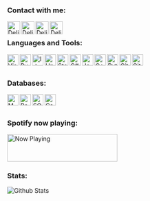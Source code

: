### Contact with me:
[<img align="left" alt="Delivery-Klad | Telegram" width="30px" src="https://simpleicons.org/icons/telegram.svg" />][telegram]
[<img align="left" alt="Delivery-Klad | VK" width="30px" src="https://simpleicons.org/icons/vk.svg" />][vk]
[<img align="left" alt="Delivery-Klad | Steam" width="30px" src="https://simpleicons.org/icons/steam.svg" />][steam]
[<img align="left" alt="Delivery-Klad | Discord" width="30px" src="https://simpleicons.org/icons/discord.svg" />][discord]
<br />

### Languages and Tools:
[<img align="left" alt="Visual Studio 2019" width="26px" src="https://simpleicons.org/icons/visualstudio.svg" />][vs2019]
[<img align="left" alt="PyCharm 2019" width="26px" src="https://simpleicons.org/icons/pycharm.svg" />][pycharm]
[<img align="left" alt="Idea" width="26px" src="https://simpleicons.org/icons/intellijidea.svg" />][idea]
[<img align="left" alt="Unity" width="26px" src="https://simpleicons.org/icons/unity.svg" />][unity]
[<img align="left" alt="SteamVR" width="26px" src="https://media.discordapp.net/attachments/648271487060410388/790372977870504016/steamvr.png" />][steamVR]
[<img align="left" alt="C#" width="26px" src="https://simpleicons.org/icons/csharp.svg" />][charp]
[<img align="left" alt="Java" width="26px" src="https://simpleicons.org/icons/java.svg" />][java]
[<img align="left" alt="C++" width="26px" src="https://simpleicons.org/icons/cplusplus.svg" />][cpp]
[<img align="left" alt="Python" width="26px" src="https://simpleicons.org/icons/python.svg" />][python]
[<img align="left" alt="GitKraken" width="26px" src="https://simpleicons.org/icons/gitkraken.svg" />][gitkraken]
[<img align="left" alt="GitHub" width="26px" src="https://simpleicons.org/icons/github.svg" />][github]
<br />
<br />

### Databases:
[<img align="left" alt="MYSQL" width="26px" src="https://simpleicons.org/icons/mysql.svg" />][mysql]
[<img align="left" alt="PostgreSQL" width="26px" src="https://simpleicons.org/icons/postgresql.svg" />][pgsql]
[<img align="left" alt="SQLite" width="26px" src="https://simpleicons.org/icons/sqlite.svg" />][sqlite]
[<img align="left" alt="Cassandra" width="26px" src="https://simpleicons.org/icons/apachecassandra.svg" />][cassandra]
<br />
<br />

### Spotify now playing:

<a href="https://now-playing.delivery-klad.vercel.app/now-playing?open">
    <img src="https://now-playing.delivery-klad.vercel.app/now-playing" width="256" height="64" alt="Now Playing">
</a>

### Stats:
<img align="top" alt="Github Stats" src="https://readme-stats.delivery-klad.vercel.app/api?username=delivery-klad&show_icons=true&theme=deliveryklad&hide_border=true&include_all_commits=true&count_private=true" />
<!--
- 🔭 I’m currently working on ...
- 🌱 I’m currently learning ...
- 👯 I’m looking to collaborate on ...
- 🤔 I’m looking for help with ...
- 💬 Ask me about ...
- 📫 How to reach me: ...
- 😄 Pronouns: ...
- ⚡ Fun fact: ...
-->

[telegram]: https://t.me/Delivery_Klad
[vk]: https://vk.com/delivery_klad
[steam]: https://steamcommunity.com/id/DakFadeev
[discord]: https://discord.gg/6J5H3hc
[vs2019]: https://visualstudio.microsoft.com
[pycharm]: https://www.jetbrains.com/ru-ru/pycharm
[idea]: https://www.jetbrains.com/ru-ru/idea
[github]: https://github.com/Delivery-Klad
[gitkraken]: https://www.gitkraken.com
[unity]: https://unity.com
[python]: https://www.python.org
[charp]: https://docs.microsoft.com/ru-ru/dotnet/csharp
[java]: https://www.java.com/ru/
[mysql]: https://www.mysql.com
[pgsql]: https://www.postgresql.org
[sqlite]: https://www.sqlite.org
[cassandra]: https://cassandra.apache.org
[cpp]: https://docs.microsoft.com/ru-ru/dotnet/csharp
[steamVR]: https://store.steampowered.com/app/250820/SteamVR
